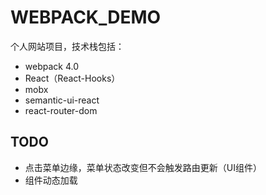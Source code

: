 # WEBPACK_DEMO 
个人网站项目，技术栈包括：
* webpack 4.0
* React（React-Hooks）
* mobx
* semantic-ui-react
* react-router-dom

## TODO
* 点击菜单边缘，菜单状态改变但不会触发路由更新（UI组件）
* 组件动态加载